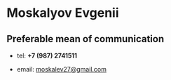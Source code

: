# Moskalyov Evgenii

## Preferable mean of communication

 * tel: **+7 (987) 2741511**

 * email: moskalev27@gmail.com